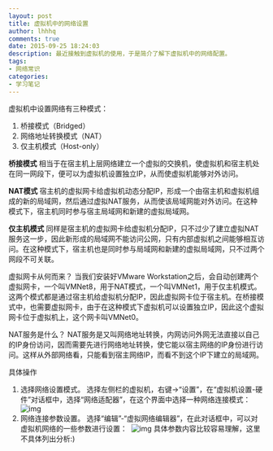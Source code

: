 ```yaml
---
layout: post
title: 虚拟机中的网络设置
author: lhhhq
comments: true
date: 2015-09-25 18:24:03
description: 最近接触到虚拟机的使用，于是简介了解下虚拟机中的网络配置。
tags:
- 网络常识
categories:
- 学习笔记
---
```


虚拟机中设置网络有三种模式：
1. 桥接模式（Bridged）
2. 网络地址转换模式（NAT）
3. 仅主机模式（Host-only）

**桥接模式**
相当于在宿主机上层网络建立一个虚拟的交换机，使虚拟机和宿主机处在同一网段下，便可以为虚拟机设置独立IP，从而使虚拟机能够对外访问。

**NAT模式**
宿主机的虚拟网卡给虚拟机动态分配IP，形成一个由宿主机和虚拟机组成的新的局域网，然后通过虚拟NAT服务，从而使该局域网能对外访问。在这种模式下，宿主机同时参与宿主局域网和新建的虚拟局域网。

**仅主机模式**
同样是宿主机的虚拟网卡给虚拟机分配IP，只不过少了建立虚拟NAT服务这一步，因此新形成的局域网不能访问公网，只有内部虚拟机之间能够相互访问。在这种模式下，宿主机也是同时参与局域网和新建的虚拟局域网，只不过两个网段不可关联。

虚拟网卡从何而来？
当我们安装好VMware Workstation之后，会自动创建两个虚拟网卡，一个叫VMNet8，用于NAT模式，一个叫VMNet1，用于仅主机模式。这两个模式都是通过宿主机给虚拟机分配IP，因此虚拟网卡位于宿主机。在桥接模式中，也需要虚拟网卡，由于在这种模式下虚拟机可以设置独立IP，因此这个虚拟网卡位于虚拟机上，这个网卡叫VMNet0。

NAT服务是什么？
NAT服务是又叫网络地址转换，内网访问外网无法直接以自己的IP身份访问，因而需要先进行网络地址转换，使它能以宿主网络的IP身份进行访问。这样从外部网络看，只能看到宿主网络IP，而看不到这个IP下建立的局域网。

具体操作
1. 选择网络设置模式。
   选择左侧栏的虚拟机，右键→“设置”，在“虚拟机设置-硬件”对话框中，选择“网络适配器”，在这个界面中选择一种网络连接模式： 
   ![img](http://ce.sysu.edu.cn/hope/UploadFiles/image/jpg/201509/20150925183432505.jpg)
2. 网络连接参数设置。
   选择“编辑”-“虚拟网络编辑器”，在此对话框中，可以对虚拟机网络的一些参数进行设置： 
   ![img](http://ce.sysu.edu.cn/hope/UploadFiles/image/jpg/201509/20150925183838081.jpg)
   具体参数内容比较容易理解，这里不具体列出分析:) 

